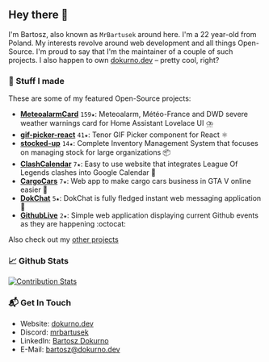 ## Hey there 👋

I'm Bartosz, also known as `MrBartusek` around here. I'm a 22 year-old
from Poland. My interests revolve around web development and all things Open-Source.
I'm proud to say that I'm the maintainer of a couple of such projects.
I also happen to own [dokurno.dev](https://dokurno.dev/?utm_source=github&utm_medium=social&utm_campaign=github_profile_readme) – pretty cool, right?

### 🚀 Stuff I made

These are some of my featured Open-Source projects:

- **[MeteoalarmCard](https:&#x2F;&#x2F;github.com&#x2F;MrBartusek&#x2F;MeteoalarmCard)** `159★`: Meteoalarm, Météo-France and DWD severe weather warnings card for Home Assistant Lovelace UI ⛈️
- **[gif-picker-react](https:&#x2F;&#x2F;github.com&#x2F;MrBartusek&#x2F;gif-picker-react)** `41★`: Tenor GIF Picker component for React ⚛️
- **[stocked-up](https:&#x2F;&#x2F;github.com&#x2F;MrBartusek&#x2F;stocked-up)** `14★`: Complete Inventory Management System that focuses on managing stock for large organizations 📦
- **[ClashCalendar](https:&#x2F;&#x2F;github.com&#x2F;MrBartusek&#x2F;ClashCalendar)** `7★`: Easy to use website that integrates League Of Legends clashes into Google Calendar 📅
- **[CargoCars](https:&#x2F;&#x2F;github.com&#x2F;MrBartusek&#x2F;CargoCars)** `7★`: Web app to make cargo cars business in GTA V online easier 🚗
- **[DokChat](https:&#x2F;&#x2F;github.com&#x2F;MrBartusek&#x2F;DokChat)** `5★`: DokChat is fully fledged instant web messaging application 💬
- **[GithubLive](https:&#x2F;&#x2F;github.com&#x2F;MrBartusek&#x2F;GithubLive)** `2★`: Simple web application displaying current Github events as they are happening :octocat: 

Also check out my [other projects](https://github.com/MrBartusek?tab=repositories&q=&type=source&language=&sort=stargazers)

### 📈 Github Stats

[![Contribution Stats](https://github-contribution-stats.vercel.app/api/?username=MrBartusek)](https://github.com/LordDashMe/github-contribution-stats/)

### 📬 Get In Touch

- Website: [dokurno.dev](https://dokurno.dev/?utm_source=github&utm_medium=social&utm_campaign=github_profile_readme)
- Discord: [mrbartusek](https://discordapp.com/users/212988300137463809)
- LinkedIn: [Bartosz Dokurno](https://www.linkedin.com/in/bartosz-dokurno/)
- E-Mail: [bartosz@dokurno.dev](mailto:bartosz@dokurno.dev)
